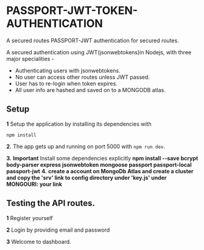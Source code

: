 # PASSPORT-JWT-TOKEN-AUTHENTICATION
A secured routes PASSPORT-JWT authentication for secured routes.


A secured authentication using JWT(jsonwebtokens)in Nodejs, with three major specialities -

 * Authenticating users with jsonwebtokens.
 * No user can access other routes unless JWT passed.
 * User has to re-login when token expires.
 * All user info are hashed and saved on to a MONGODB atlas.


## Setup

**1**  Setup the application by installing its dependencies with
```
npm install
```

**2.**  The app gets up and running on port 5000 with ```npm run dev```.

**3.**  **Important** Install some dependencies explicitly **npm install --save bcrypt body-parser express jsonwebtoken mongoose passport passport-local passport-jwt**
**4.**  **create a account on MongoDb Atlas and create a cluster and copy the 'srv' link to config directory under 'key.js' under MONGOURI: your link**

## Testing the API routes.
**1** Register yourself 

**2** Login by providing email and password

**3** Welcome to dashboard.

